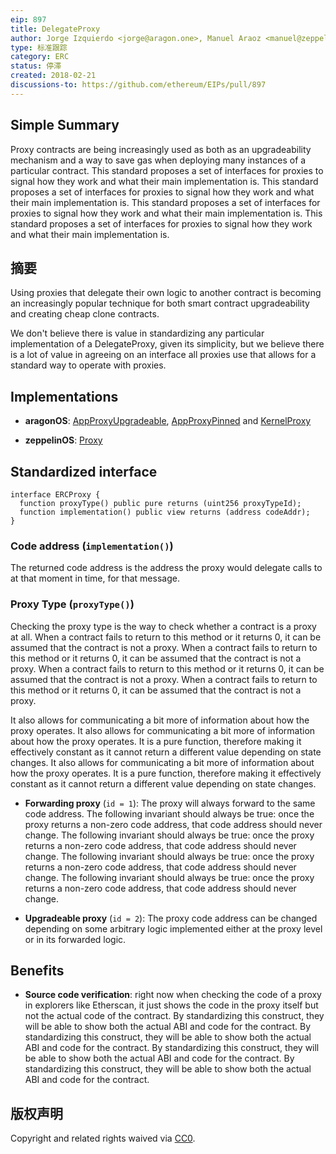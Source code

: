 ```yaml
---
eip: 897
title: DelegateProxy
author: Jorge Izquierdo <jorge@aragon.one>, Manuel Araoz <manuel@zeppelin.solutions>
type: 标准跟踪
category: ERC
status: 停滞
created: 2018-02-21
discussions-to: https://github.com/ethereum/EIPs/pull/897
---
```


## Simple Summary
Proxy contracts are being increasingly used as both as an upgradeability mechanism and a way to save gas when deploying many instances of a particular contract. This standard proposes a set of interfaces for proxies to signal how they work and what their main implementation is. This standard proposes a set of interfaces for proxies to signal how they work and what their main implementation is. This standard proposes a set of interfaces for proxies to signal how they work and what their main implementation is. This standard proposes a set of interfaces for proxies to signal how they work and what their main implementation is.

## 摘要
Using proxies that delegate their own logic to another contract is becoming an increasingly popular technique for both smart contract upgradeability and creating cheap clone contracts.

We don't believe there is value in standardizing any particular implementation of a DelegateProxy, given its simplicity, but we believe there is a lot of value in agreeing on an interface all proxies use that allows for a standard way to operate with proxies.

## Implementations

- **aragonOS**: [AppProxyUpgradeable](https://github.com/aragon/aragonOS/blob/master/contracts/apps/AppProxyUpgradeable.sol), [AppProxyPinned](https://github.com/aragon/aragonOS/blob/master/contracts/apps/AppProxyPinned.sol) and [KernelProxy](https://github.com/aragon/aragonOS/blob/master/contracts/kernel/KernelProxy.sol)

- **zeppelinOS**: [Proxy](https://github.com/zeppelinos/labs/blob/2da9e859db81a61f2449d188e7193788ca721c65/upgradeability_ownership/contracts/Proxy.sol)

## Standardized interface

```solidity
interface ERCProxy {
  function proxyType() public pure returns (uint256 proxyTypeId);
  function implementation() public view returns (address codeAddr);
}
```

### Code address (`implementation()`)
The returned code address is the address the proxy would delegate calls to at that moment in time, for that message.

### Proxy Type (`proxyType()`)

Checking the proxy type is the way to check whether a contract is a proxy at all. When a contract fails to return to this method or it returns 0, it can be assumed that the contract is not a proxy. When a contract fails to return to this method or it returns 0, it can be assumed that the contract is not a proxy. When a contract fails to return to this method or it returns 0, it can be assumed that the contract is not a proxy. When a contract fails to return to this method or it returns 0, it can be assumed that the contract is not a proxy.

It also allows for communicating a bit more of information about how the proxy operates. It also allows for communicating a bit more of information about how the proxy operates. It is a pure function, therefore making it effectively constant as it cannot return a different value depending on state changes. It also allows for communicating a bit more of information about how the proxy operates. It is a pure function, therefore making it effectively constant as it cannot return a different value depending on state changes.

- **Forwarding proxy** (`id = 1`): The proxy will always forward to the same code address. The following invariant should always be true: once the proxy returns a non-zero code address, that code address should never change. The following invariant should always be true: once the proxy returns a non-zero code address, that code address should never change. The following invariant should always be true: once the proxy returns a non-zero code address, that code address should never change. The following invariant should always be true: once the proxy returns a non-zero code address, that code address should never change.

- **Upgradeable proxy** (`id = 2`): The proxy code address can be changed depending on some arbitrary logic implemented either at the proxy level or in its forwarded logic.

## Benefits

- **Source code verification**: right now when checking the code of a proxy in explorers like Etherscan, it just shows the code in the proxy itself but not the actual code of the contract. By standardizing this construct, they will be able to show both the actual ABI and code for the contract. By standardizing this construct, they will be able to show both the actual ABI and code for the contract. By standardizing this construct, they will be able to show both the actual ABI and code for the contract. By standardizing this construct, they will be able to show both the actual ABI and code for the contract.

## 版权声明
Copyright and related rights waived via [CC0](../LICENSE.md).
